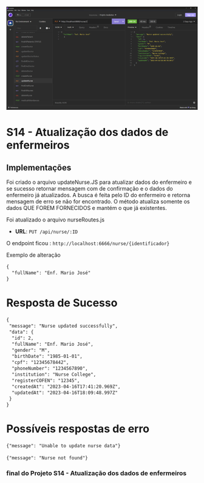 ![S14 - Atualização dos dados de enfermeiros](./img/s14_atualizacao_dos_dados_de_enfermeiros.jpg)

# S14 - Atualização dos dados de enfermeiros

## Implementações

Foi criado o arquivo updateNurse.JS para atualizar dados do enfermeiro e se sucesso
retornar mensagem com de confirmação e o dados do enfermeiro já atualizados.
A busca é feita pelo ID do enfermeiro e retorna mensagem de erro se não for encontrado.
O método atualiza somente os dados QUE FOREM FORNECIDOS e mantém o que já existentes.

Foi atualizado o arquivo nurseRoutes.js

- **URL**: `PUT /api/nurse/:ID`

O endpoint ficou : `http://localhost:6666/nurse/{identificador}`

Exemplo de alteração

````
{ 
  "fullName": "Enf. Mario José"
}

````

# Resposta de Sucesso

````
{
 "message": "Nurse updated successfully",
 "data": {
  "id": 2,
  "fullName": "Enf. Mario José",
  "gender": "M",
  "birthDate": "1985-01-01",
  "cpf": "12345678442",
  "phoneNumber": "1234567890",
  "institution": "Nurse College",
  "registerCOFEN": "12345",
  "createdAt": "2023-04-16T17:41:20.969Z",
  "updatedAt": "2023-04-16T18:09:48.997Z"
 }
}
````

# Possíveis respostas de erro

````
{"message": "Unable to update nurse data"}

{"message": "Nurse not found"}
````

### final do Projeto S14 - Atualização dos dados de enfermeiros
